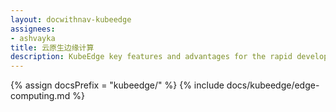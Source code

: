 ```yaml
---
layout: docwithnav-kubeedge
assignees:
- ashvayka
title: 云原生边缘计算
description: KubeEdge key features and advantages for the rapid development of IoT projects and applications.
---
```


{% assign docsPrefix = "kubeedge/" %}
{% include docs/kubeedge/edge-computing.md %}

